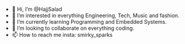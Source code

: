 - 👋 Hi, I’m @HajjSalad
- 👀 I’m interested in everything Engineering, Tech, Music and fashion.
- 🌱 I’m currently learning Programming and Embedded Systems.
- 💞️ I’m looking to collaborate on everything coding.
- 📫 How to reach me insta: smirky_sparks

<!---
HajjSalad/HajjSalad is a ✨ special ✨ repository because its `README.md` (this file) appears on your GitHub profile.
You can click the Preview link to take a look at your changes.
--->
